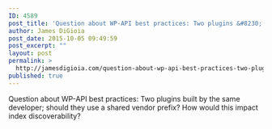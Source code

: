 ```yaml
---
ID: 4589
post_title: 'Question about WP-API best practices: Two plugins &#8230;'
author: James DiGioia
post_date: 2015-10-05 09:49:59
post_excerpt: ""
layout: post
permalink: >
  http://jamesdigioia.com/question-about-wp-api-best-practices-two-plugins/
published: true
---
```

Question about WP-API best practices: Two plugins built by the same developer; should they use a shared vendor prefix? How would this impact index discoverability?